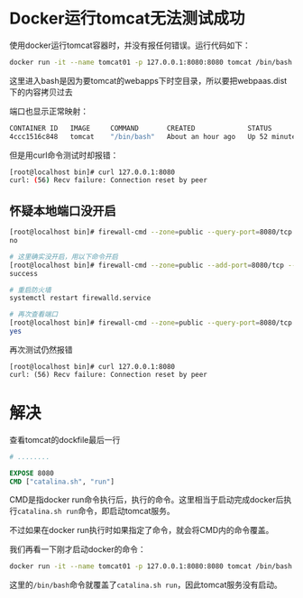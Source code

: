 # Docker运行tomcat无法测试成功

使用docker运行tomcat容器时，并没有报任何错误。运行代码如下：

```bash
docker run -it --name tomcat01 -p 127.0.0.1:8080:8080 tomcat /bin/bash
```

这里进入bash是因为要tomcat的webapps下时空目录，所以要把webpaas.dist下的内容拷贝过去

端口也显示正常映射：

```bash
CONTAINER ID   IMAGE     COMMAND       CREATED             STATUS          PORTS                      NAMES
4ccc1516c848   tomcat    "/bin/bash"   About an hour ago   Up 52 minutes   127.0.0.1:8080->8080/tcp   tomcat
```

但是用curl命令测试时却报错：

```bash
[root@localhost bin]# curl 127.0.0.1:8080
curl: (56) Recv failure: Connection reset by peer
```

## 怀疑本地端口没开启

```bash
[root@localhost bin]# firewall-cmd --zone=public --query-port=8080/tcp
no

# 这里确实没开启，用以下命令开启
[root@localhost bin]# firewall-cmd --zone=public --add-port=8080/tcp --permanent
success

# 重启防火墙
systemctl restart firewalld.service

# 再次查看端口
[root@localhost bin]# firewall-cmd --zone=public --query-port=8080/tcp
yes
```

再次测试仍然报错

```
[root@localhost bin]# curl 127.0.0.1:8080
curl: (56) Recv failure: Connection reset by peer
```

# 解决

查看tomcat的dockfile最后一行

```dockerfile
# ........

EXPOSE 8080
CMD ["catalina.sh", "run"]
```

CMD是指docker run命令执行后，执行的命令。这里相当于启动完成docker后执行`catalina.sh run`命令，即启动tomcat服务。

不过如果在docker run执行时如果指定了命令，就会将CMD内的命令覆盖。

我们再看一下刚才启动docker的命令：

```bash
docker run -it --name tomcat01 -p 127.0.0.1:8080:8080 tomcat /bin/bash
```

这里的`/bin/bash`命令就覆盖了`catalina.sh run`，因此tomcat服务没有启动。

